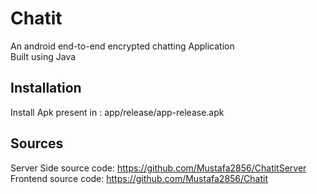 # Chatit
An android end-to-end encrypted chatting Application <br/>
Built using Java
## Installation
Install Apk present in : app/release/app-release.apk <br/>
## Sources
Server Side source code: https://github.com/Mustafa2856/ChatitServer <br/>
Frontend source code: https://github.com/Mustafa2856/Chatit
